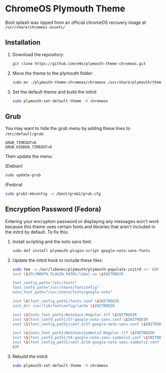 # ChromeOS Plymouth Theme

Boot splash was ripped from an official chromeOS recovery image at `/usr/share/chromeos-assets/`

## Installation

1. Download the repository:

   ```sh
   git clone https://github.com/e9x/plymouth-theme-chromeos.git
   ```

2. Move the theme to the plymouth folder:

   ```sh
   sudo mv ./plymouth-theme-chromeos/chromeos /usr/share/plymouth/themes/
   ```

3. Set the default theme and build the initrd:

   ```sh
   sudo plymouth-set-default-theme -R chromeos
   ```

## Grub

You may want to hide the grub menu by adding these lines to `/etc/default/grub`:

```
GRUB_TIMEOUT=0
GRUB_HIDDEN_TIMEOUT=0
```

Then update the menu:

(Debian)

```sh
sudo update-grub
```

(Fedora)

```sh
sudo grub2-mkconfig -o /boot/grub2/grub.cfg
```

## Encryption Password (Fedora)

Entering your encryption password or displaying any messages won't work because this theme uses certain fonts and libraries that aren't included in the initrd by default. To fix this:

1. Install scripting and the noto sans font:

   ```sh
   sudo dnf install plymouth-plugin-script google-noto-sans-fonts
   ```

2. Update the initrd hook to include these files:

   ```sh
   sudo tee -a /usr/libexec/plymouth/plymouth-populate-initrd <<- EOF
   inst \${PLYMOUTH_PLUGIN_PATH}/label.so \$INITRDDIR

   font_config_path="/etc/fonts"
   font_confd_path="/usr/share/fontconfig"
   noto_font_path="/usr/share/fonts/google-noto"

   inst \${font_config_path}/fonts.conf \$INITRDDIR
   inst_dir /usr/lib/fontconfig/cache \$INITRDDIR

   inst \${noto_font_path}/NotoSans-Regular.ttf \$INITRDDIR
   inst \${font_confd_path}/57-google-noto-sans.conf \$INITRDDIR
   inst \${font_config_path}/conf.d/57-google-noto-sans.conf \$INITRDDIR

   inst \${noto_font_path}/NotoSansSymbols2-Regular.ttf \$INITRDDIR
   inst \${font_confd_path}/58-google-noto-sans-symbols2.conf \$INITRDDIR
   inst \${font_config_path}/conf.d/58-google-noto-sans-symbols2.conf \$INITRDDIR
   EOF
   ```

3. Rebuild the initrd:

   ```sh
   sudo plymouth-set-default-theme -R chromeos
   ```
